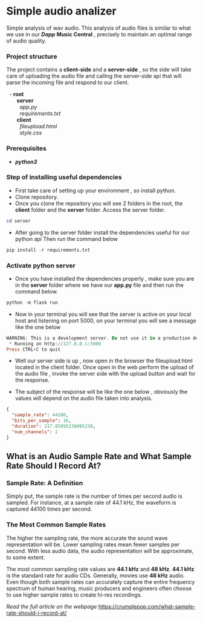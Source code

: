 # Simple audio analizer

Simple analysis of wav audio. 
This analysis of audio files is similar to what we use in our ***Dapp*** **Music Central** , precisely to maintain an optimal range of audio quality.

### Project structure
The project contains a **client-side** and a **server-side** , so the side will take care of uploading the audio file and calling the server-side api that will parse the incoming file and respond to our client. 

&nbsp; - **root** <br>
&nbsp;&nbsp;&nbsp;&nbsp;&nbsp;&nbsp; **server** <br>
&nbsp;&nbsp;&nbsp;&nbsp;&nbsp;&nbsp;&nbsp;&nbsp; *app.py* <br>
&nbsp;&nbsp;&nbsp;&nbsp;&nbsp;&nbsp;&nbsp;&nbsp; *requirements.txt* <br>
&nbsp;&nbsp;&nbsp;&nbsp;&nbsp;&nbsp;&nbsp;**client** <br>
&nbsp;&nbsp;&nbsp;&nbsp;&nbsp;&nbsp;&nbsp;&nbsp; *fileupload.html* <br>
&nbsp;&nbsp;&nbsp;&nbsp;&nbsp;&nbsp;&nbsp;&nbsp; *style.css*

### Prerequisites
- ***python3***


### Step of installing useful dependencies
- First take care of setting up your environment , so install python.
- Clone repository.
- Once you clone the repository you will see 2 folders in the root, the **client** folder and the **server** folder. Access the server folder.
```powershell
cd server
```
- After going to the server folder install the dependencies useful for our python api
Then run the command below
```python
pip install -r requirements.txt
```

### Activate python server 
- Once you have installed the dependencies properly , make sure you are in the **server** folder where we have our **app.py** file and then run the command below.
```python
python -m flask run
```

- Now in your terminal you will see that the server is active on your local host and listening on port 5000, on your terminal you will see a message like the one below
```powershell
WARNING: This is a development server. Do not use it in a production deployment. Use a production WSGI server instead.
 * Running on http://127.0.0.1:5000
Press CTRL+C to quit
```
- Well our server side is up , now open in the browser the fileupload.html located in the client folder.
Once open in the web perform the upload of the audio file , invoke the server side with the upload button and wait for the response.

- The subject of the response will be like the one below , obviously the values will depend on the audio file taken into analysis.
```json
{
  "sample_rate": 44100,
  "bits_per_sample": 16,
  "duration": 217.85095238095238,
  "num_channels": 2
}
```

## What is an Audio Sample Rate and What Sample Rate Should I Record At?

### Sample Rate: A Definition
Simply put, the sample rate is the number of times per second audio is sampled. For instance, at a sample rate of 44.1 kHz, the waveform is captured 44100 times per second.

### The Most Common Sample Rates
The higher the sampling rate, the more accurate the sound wave representation will be. Lower sampling rates mean fewer samples per second. With less audio data, the audio representation will be approximate, to some extent.

The most common sampling rate values are **44.1 kHz** and **48 kHz**. **44.1 kHz** is the standard rate for audio CDs. Generally, movies use **48 kHz** audio. Even though both sample rates can accurately capture the entire frequency spectrum of human hearing, music producers and engineers often choose to use higher sample rates to create hi-res recordings.

*Read the full article on the webpage* https://crumplepop.com/what-sample-rate-should-i-record-at/